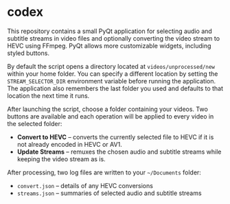 # codex

This repository contains a small PyQt application for selecting audio and
subtitle streams in video files and optionally converting the video stream to
HEVC using FFmpeg. PyQt allows more customizable widgets, including styled
buttons.

By default the script opens a directory located at `videos/unprocessed/new`
within your home folder. You can specify a different location by setting the
`STREAM_SELECTOR_DIR` environment variable before running the application.
The application also remembers the last folder you used and defaults to that
location the next time it runs.

After launching the script, choose a folder containing your videos. Two buttons
are available and each operation will be applied to every video in the selected
folder:

* **Convert to HEVC** – converts the currently selected file to HEVC if it is not
  already encoded in HEVC or AV1.
* **Update Streams** – remuxes the chosen audio and subtitle streams while
  keeping the video stream as is.

After processing, two log files are written to your `~/Documents` folder:

- `convert.json` – details of any HEVC conversions
- `streams.json` – summaries of selected audio and subtitle streams


